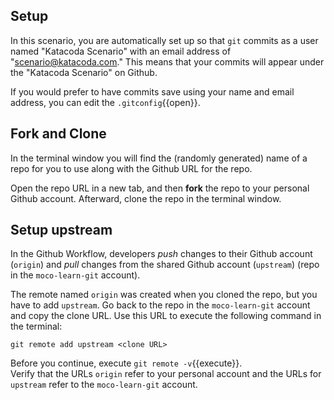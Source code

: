 

## Setup

In this scenario, you are automatically set up so that `git`
commits as a user named "Katacoda Scenario" with an email
address of "scenario@katacoda.com."  This means that your
commits will appear under the "Katacoda Scenario" on Github.

If you would prefer to have commits save using your name
and email address, you can edit the `.gitconfig`{{open}}.

## Fork and Clone

In the terminal window you will find the (randomly generated)
name of a repo for you to use along with the Github URL for
the repo.

Open the repo URL in a new tab, and then **fork** the repo
to your personal Github account.  Afterward, clone the repo
in the terminal window.

## Setup upstream

In the Github Workflow, developers *push* changes to their
Github account (`origin`) and *pull* changes from the shared
Github account (`upstream`) (repo in the `moco-learn-git`
account).

The remote named `origin` was created when you cloned the repo,
but you have to add `upstream`.  Go back to the repo in the
`moco-learn-git` account and copy the clone URL.  Use this URL
to execute the following command in the terminal:

`git remote add upstream <clone URL>`

Before you continue, execute `git remote -v`{{execute}}.   
Verify that the URLs `origin` refer to your personal account and
the URLs for `upstream` refer to the `moco-learn-git` account.
